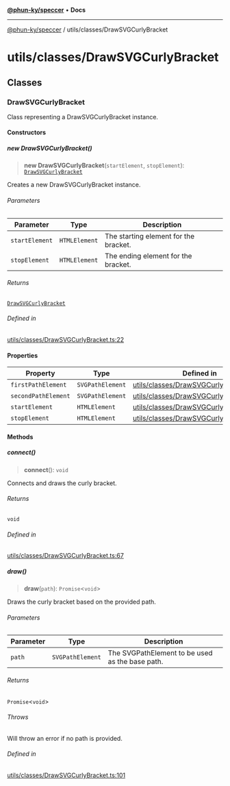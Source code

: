 [**@phun-ky/speccer**](../../README.md) • **Docs**

***

[@phun-ky/speccer](../../README.md) / utils/classes/DrawSVGCurlyBracket

# utils/classes/DrawSVGCurlyBracket

## Classes

### DrawSVGCurlyBracket

Class representing a DrawSVGCurlyBracket instance.

#### Constructors

##### new DrawSVGCurlyBracket()

> **new DrawSVGCurlyBracket**(`startElement`, `stopElement`): [`DrawSVGCurlyBracket`](DrawSVGCurlyBracket.md#drawsvgcurlybracket)

Creates a new DrawSVGCurlyBracket instance.

###### Parameters

| Parameter | Type | Description |
| ------ | ------ | ------ |
| `startElement` | `HTMLElement` | The starting element for the bracket. |
| `stopElement` | `HTMLElement` | The ending element for the bracket. |

###### Returns

[`DrawSVGCurlyBracket`](DrawSVGCurlyBracket.md#drawsvgcurlybracket)

###### Defined in

[utils/classes/DrawSVGCurlyBracket.ts:22](https://github.com/phun-ky/speccer/blob/main/src/utils/classes/DrawSVGCurlyBracket.ts#L22)

#### Properties

| Property | Type | Defined in |
| ------ | ------ | ------ |
| `firstPathElement` | `SVGPathElement` | [utils/classes/DrawSVGCurlyBracket.ts:14](https://github.com/phun-ky/speccer/blob/main/src/utils/classes/DrawSVGCurlyBracket.ts#L14) |
| `secondPathElement` | `SVGPathElement` | [utils/classes/DrawSVGCurlyBracket.ts:15](https://github.com/phun-ky/speccer/blob/main/src/utils/classes/DrawSVGCurlyBracket.ts#L15) |
| `startElement` | `HTMLElement` | [utils/classes/DrawSVGCurlyBracket.ts:12](https://github.com/phun-ky/speccer/blob/main/src/utils/classes/DrawSVGCurlyBracket.ts#L12) |
| `stopElement` | `HTMLElement` | [utils/classes/DrawSVGCurlyBracket.ts:13](https://github.com/phun-ky/speccer/blob/main/src/utils/classes/DrawSVGCurlyBracket.ts#L13) |

#### Methods

##### connect()

> **connect**(): `void`

Connects and draws the curly bracket.

###### Returns

`void`

###### Defined in

[utils/classes/DrawSVGCurlyBracket.ts:67](https://github.com/phun-ky/speccer/blob/main/src/utils/classes/DrawSVGCurlyBracket.ts#L67)

##### draw()

> **draw**(`path`): `Promise`\<`void`\>

Draws the curly bracket based on the provided path.

###### Parameters

| Parameter | Type | Description |
| ------ | ------ | ------ |
| `path` | `SVGPathElement` | The SVGPathElement to be used as the base path. |

###### Returns

`Promise`\<`void`\>

###### Throws

Will throw an error if no path is provided.

###### Defined in

[utils/classes/DrawSVGCurlyBracket.ts:101](https://github.com/phun-ky/speccer/blob/main/src/utils/classes/DrawSVGCurlyBracket.ts#L101)

